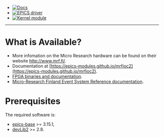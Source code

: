 * [![Docs](https://github.com/epics-modules/mrfioc2/actions/workflows/doxygen-gh-pages.yml/badge.svg)](https://github.com/epics-modules/mrfioc2/actions/workflows/doxygen-gh-pages.yml)
* [![EPICS driver](https://github.com/epics-modules/mrfioc2/actions/workflows/ci-scripts-build.yml/badge.svg)](https://github.com/epics-modules/mrfioc2/actions/workflows/ci-scripts-build.yml)
* [![Kernel module](https://github.com/epics-modules/mrfioc2/actions/workflows/linux-build.yml/badge.svg)](https://github.com/epics-modules/mrfioc2/actions/workflows/linux-build.yml)

---

# What is Available?

* More infomation on the Micro Research hardware can be found on their website http://www.mrf.fi/.
* Documentation at [https://epics-modules.github.io/mrfioc2](https://epics-modules.github.io/mrfioc2).
* [FPGA binaries and documentation](https://github.com/jpietari/mrf-firmware.git).
* [Micro-Research Finland Event System Reference documentation](https://mrftiming.readthedocs.io/en/latest/index.html).

# Prerequisites

The required software is:
* [epics-base](https://github.com/epics-base/epics-base) >= 3.15.1,
* [devLib2](https://github.com/epics-modules/devlib2) >= 2.8.

